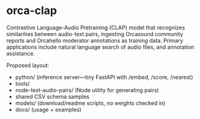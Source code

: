 # orca-clap
Contrastive Language-Audio Pretraining (CLAP) model that recognizes similarities between audio-text pairs, ingesting Orcasound community reports and Orcahello moderator annotations as training data. Primary applications include natural language search of audio files, and annotation assistance.

Proposed layout:
- python/ (inference server—tiny FastAPI with /embed, /score, /nearest)
- tools/
-   node-text-audio-pairs/ (Node utility for generating pairs)
-   shared CSV schema samples
- models/ (download/readme scripts, no weights checked in)
- docs/ (usage + examples)
